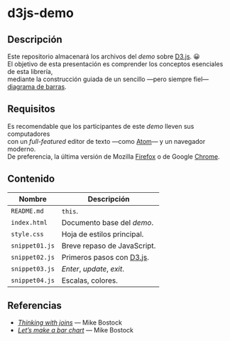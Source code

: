 
# d3js-demo

## Descripción

Este repositorio almacenará los archivos del _demo_ sobre [D3.js]. :grinning:  
El objetivo de esta presentación es comprender
los conceptos esenciales de esta librería,  
mediante la construcción guiada de un sencillo
—pero siempre fiel— [diagrama de barras](
https://es.wikipedia.org/wiki/Diagrama_de_barras).

## Requisitos

Es recomendable que los participantes de este _demo_ lleven sus computadores  
con un _full-featured_ editor de texto —como [Atom]— y un navegador moderno.  
De preferencia, la última versión de Mozilla [Firefox] o de Google [Chrome].

## Contenido

Nombre         | Descripción
-------------- | ---------------------------
`README.md`    | `this`.
`index.html`   | Documento base del _demo_.
`style.css`    | Hoja de estilos principal.
`snippet01.js` | Breve repaso de JavaScript.
`snippet02.js` | Primeros pasos con [D3.js].
`snippet03.js` | _Enter_, _update_, _exit_.
`snippet04.js` | Escalas, colores.

## Referencias

- [_Thinking with joins_](https://bost.ocks.org/mike/join/) — Mike Bostock
- [_Let’s make a bar chart_](https://bost.ocks.org/mike/bar/) — Mike Bostock

[/]:# (Referencias implícitas)

[d3.js]:   https://d3js.org
[atom]:    https://atom.io
[chrome]:  https://www.google.com/chrome/
[firefox]: https://www.mozilla.org/firefox/new/
